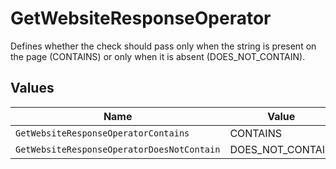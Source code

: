 # GetWebsiteResponseOperator

Defines whether the check should pass only when the string is present on the page (CONTAINS) or only when it is absent (DOES_NOT_CONTAIN).


## Values

| Name                                       | Value                                      |
| ------------------------------------------ | ------------------------------------------ |
| `GetWebsiteResponseOperatorContains`       | CONTAINS                                   |
| `GetWebsiteResponseOperatorDoesNotContain` | DOES_NOT_CONTAIN                           |